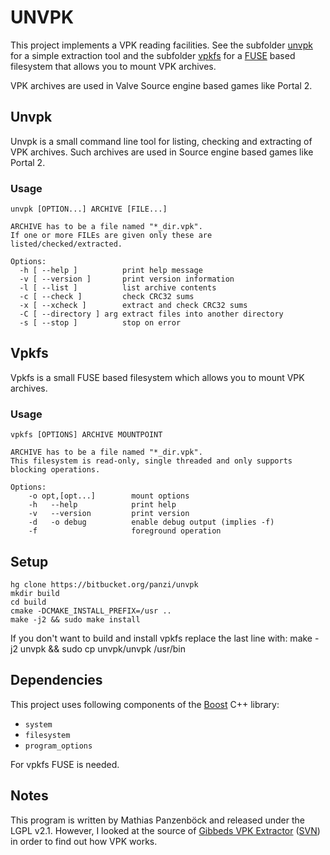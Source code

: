 UNVPK
=====
This project implements a VPK reading facilities. See the subfolder
[unvpk](unvpk) for a simple extraction tool and the subfolder [vpkfs](vpkfs) for
a [FUSE][1] based filesystem that allows you to mount VPK archives.

VPK archives are used in Valve Source engine based games like Portal 2.

Unvpk
-----
Unvpk is a small command line tool for listing, checking and extracting of VPK
archives. Such archives are used in Source engine based games like Portal 2.

### Usage
	unvpk [OPTION...] ARCHIVE [FILE...]
	
	ARCHIVE has to be a file named "*_dir.vpk".
	If one or more FILEs are given only these are listed/checked/extracted.
	
	Options:
	  -h [ --help ]          print help message
	  -v [ --version ]       print version information
	  -l [ --list ]          list archive contents
	  -c [ --check ]         check CRC32 sums
	  -x [ --xcheck ]        extract and check CRC32 sums
	  -C [ --directory ] arg extract files into another directory
	  -s [ --stop ]          stop on error

Vpkfs
-----
Vpkfs is a small FUSE based filesystem which allows you to mount VPK archives.

### Usage
	vpkfs [OPTIONS] ARCHIVE MOUNTPOINT
	
	ARCHIVE has to be a file named "*_dir.vpk".
	This filesystem is read-only, single threaded and only supports blocking operations.
	
	Options:
		-o opt,[opt...]        mount options
		-h   --help            print help
		-v   --version         print version
		-d   -o debug          enable debug output (implies -f)
		-f                     foreground operation

Setup
-----
	hg clone https://bitbucket.org/panzi/unvpk
	mkdir build
	cd build
	cmake -DCMAKE_INSTALL_PREFIX=/usr ..
	make -j2 && sudo make install

If you don't want to build and install vpkfs replace the last line with:
	make -j2 unvpk && sudo cp unvpk/unvpk /usr/bin

Dependencies
------------
This project uses following components of the [Boost][2] C++ library:

 * `system`
 * `filesystem`
 * `program_options`

For vpkfs FUSE is needed.

Notes
-----
This program is written by Mathias Panzenböck and released under the LGPL v2.1.
However, I looked at the source of [Gibbeds VPK Extractor][3] ([SVN][4]) in
order to find out how VPK works.

[1]: http://fuse.sourceforge.net/
[2]: http://www.boost.org/
[3]: http://blog.gib.me/2009/07/07/left4dead-vpk-extraction-tools-updated/
[4]: http://svn.gib.me/public/valve/trunk/

